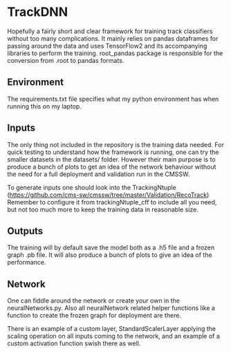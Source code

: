 # TrackDNN

Hopefully a fairly short and clear framework for training track classifiers without too many complications.
It mainly relies on pandas dataframes for passing around the data and uses TensorFlow2 and its accompanying
libraries to perform the training. root_pandas package is responsible for the conversion from .root to pandas
formats.

## Environment
The requirements.txt file specifies what my python environment has when running this on my laptop.

## Inputs
The only thing not included in the repository is the training data needed. For quick testing to understand how the framework
is running, one can try the smaller datasets in the datasets/ folder. However their main purpose is to produce a bunch of plots
to get an idea of the network behaviour without the need for a full deployment and validation run in the CMSSW.

To generate inputs one should look into the TrackingNtuple (https://github.com/cms-sw/cmssw/tree/master/Validation/RecoTrack)
Remember to configure it from trackingNtuple_cff to include all you need, but not too much more to keep the training data
in reasonable size.

## Outputs
The training will by default save the model both as a .h5 file and a frozen graph .pb file. It will also produce a bunch of
plots to give an idea of the performance.

## Network
One can fiddle around the network or create your own in the neuralNetworks.py. Also all neuralNetwork related helper functions
like a function to create the frozen graph for deployment are there.

There is an example of a custom layer, StandardScalerLayer applying the scaling operation on all inputs coming to the network,
and an example of a custom activation function swish there as well.
